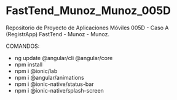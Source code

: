 # FastTend_Munoz_Munoz_005D
Repositorio de Proyecto de Aplicaciones Móviles 005D - Caso A (RegistrApp) FastTend - Munoz - Munoz.

COMANDOS:
- ng update @angular/cli @angular/core
- npm install
- npm i @ionic/lab
- npm i @angular/animations
- npm i @ionic-native/status-bar
- npm i @ionic-native/splash-screen
